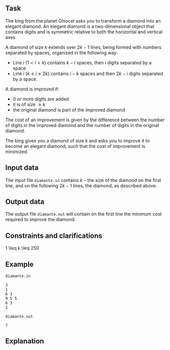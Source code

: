 ## Task

The king from the planet Ghiocel asks you to transform a diamond into an elegant diamond. An elegant diamond is a two-dimensional object that contains digits and is symmetric relative to both the horizontal and vertical axes.

A diamond of size $k$ extends over $2k-1$ lines, being formed with numbers separated by spaces, organized in the following way:
- Line $i \ (1 < i < k)$ contains $k-i$ spaces, then $i$ digits separated by a space.
- Line $i \ (k \leq i \leq 2k)$ contains $i-k$ spaces and then $2k-i$ digits separated by a space.

A diamond is improved if:
- $0$ or more digits are added
- it is of size $\geq k$
- the original diamond is part of the improved diamond

The cost of an improvement is given by the difference between the number of digits in the improved diamond and the number of digits in the original diamond.

The king gives you a diamond of size $k$ and asks you to improve it to become an elegant diamond, such that the cost of improvement is minimized.

## Input data

The input file `diamante.in` contains $k$ – the size of the diamond on the first line, and on the following $2k-1$ lines, the diamond, as described above.

## Output data

The output file `diamante.out` will contain on the first line the minimum cost required to improve the diamond.

## Constraints and clarifications

1 \leq k \leq 250

## Example

`diamante.in`
```
3 
1 
6 3 
9 5 5 
6 3 
1 
```

`diamante.out`
```
7 
```

## Explanation